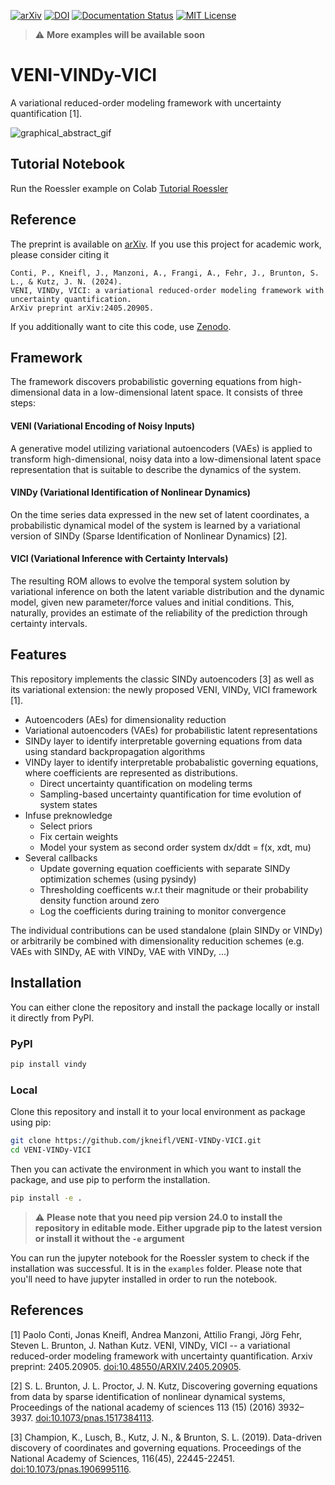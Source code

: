 <!-- PROJECT SHIELDS -->
[![arXiv][arxiv-shield]][arxiv-url]
[![DOI][doi-shield]][doi-url]
[![Documentation Status][docs-shield]][docs-url]
[![MIT License][license-shield]][license-url]


> :warning: **More examples will be available soon**

# VENI-VINDy-VICI
A variational reduced-order modeling framework with uncertainty quantification [1].

![graphical_abstract_gif](https://github.com/jkneifl/VENI-VINDy-VICI/assets/51111500/15ee2081-65e1-4e96-b182-91b52ff7271c)

## Tutorial Notebook 
Run the Roessler example on Colab 
[Tutorial Roessler](https://colab.research.google.com/drive/1Tvk93iU5kh7i7ffkOwfMUPwxT1rhhoW0)

## Reference
The preprint is available on [arXiv](https://arxiv.org/abs/2405.20905).
If you use this project for academic work, please consider citing it

>
    Conti, P., Kneifl, J., Manzoni, A., Frangi, A., Fehr, J., Brunton, S. L., & Kutz, J. N. (2024).
    VENI, VINDy, VICI: a variational reduced-order modeling framework with uncertainty quantification.
    ArXiv preprint arXiv:2405.20905.  

If you additionally want to cite this code, use [Zenodo](https://zenodo.org/doi/10.5281/zenodo.13120248).

## Framework
The framework discovers probabilistic governing equations from high-dimensional data in a low-dimensional latent space. It consists of three steps:

#### VENI (Variational Encoding of Noisy Inputs)
A generative model utilizing variational autoencoders (VAEs) is applied to transform high-dimensional, noisy data into a low-dimensional latent space representation that is suitable to describe the dynamics of the system.

#### VINDy (Variational Identification of Nonlinear Dynamics)
On the time series data expressed in the new set of latent coordinates, a probabilistic dynamical model of the system is learned by a variational version of SINDy (Sparse Identification of Nonlinear Dynamics) [2].

#### VICI (Variational Inference with Certainty Intervals) 
The resulting ROM allows to evolve the temporal system solution by variational inference on both the latent variable distribution and the dynamic model, given new parameter/force values and initial conditions. This, naturally, provides an estimate of the reliability of the prediction through certainty intervals.

## Features
This repository implements the classic SINDy autoencoders [3] as well as its variational extension: the newly proposed VENI, VINDy, VICI framework [1].
* Autoencoders (AEs) for dimensionality reduction
* Variational autoencoders (VAEs) for probabilistic latent representations
* SINDy layer to identify interpretable governing equations from data using standard backpropagation algorithms
* VINDy layer to identify interpretable probabalistic governing equations, where coefficients are represented as distributions.
  * Direct uncertainty quantification on modeling terms
  * Sampling-based uncertainty quantification for time evolution of system states
* Infuse preknowledge
  * Select priors
  * Fix certain weights
  * Model your system as second order system dx/ddt = f(x, xdt, mu)
* Several callbacks
  * Update governing equation coefficients with separate SINDy optimization schemes (using pysindy)
  * Thresholding coefficents w.r.t their magnitude or their probability density function around zero
  * Log the coefficients during training to monitor convergence

The individual contributions can be used standalone (plain SINDy or VINDy) or arbitrarily be combined with dimensionality reducition schemes (e.g. VAEs with SINDy, AE with VINDy, VAE with VINDy, ...)

## Installation

You can either clone the repository and install the package locally or install it directly from PyPI.

### PyPI

```bash
pip install vindy
```

### Local
Clone this repository and install it to your local environment as package using pip:

```bash
git clone https://github.com/jkneifl/VENI-VINDy-VICI.git
cd VENI-VINDy-VICI
```
Then you can activate the environment in which you want to install the package, and use pip to perform the installation.
```bash
pip install -e .
```

> :warning: **Please note that you need pip version 24.0 to install the repository in editable mode. Either upgrade pip to the latest version or install it without the ```-e``` argument**

You can run the jupyter notebook for the Roessler system to check if the installation was successful. 
It is in the `examples` folder. Please note that you'll need to have jupyter installed in order to run the notebook.



## References

[1] Paolo Conti, Jonas Kneifl, Andrea Manzoni, Attilio Frangi, Jörg Fehr, Steven L. Brunton, J. Nathan Kutz. VENI, VINDy, VICI -- a variational reduced-order modeling framework with uncertainty quantification. Arxiv preprint: 2405.20905. [doi:10.48550/ARXIV.2405.20905](https://doi.org/10.48550/ARXIV.2405.20905).

[2] S. L. Brunton, J. L. Proctor, J. N. Kutz, Discovering governing equations from data by sparse identification of nonlinear dynamical systems, Proceedings of the national academy of sciences 113 (15) (2016) 3932–3937. [doi:10.1073/pnas.1517384113](https://doi.org/10.1073/pnas.1517384113).

[3] Champion, K., Lusch, B., Kutz, J. N., & Brunton, S. L. (2019). Data-driven discovery of coordinates and governing equations. Proceedings of the National Academy of Sciences, 116(45), 22445-22451. [doi:10.1073/pnas.1906995116](https://doi.org/10.1073/pnas.1906995116). 

[license-shield]: https://img.shields.io/github/license/jkneifl/VENI-VINDy-VICI.svg
[license-url]: https://github.com/jkneifl/VENI-VINDy-VICI/blob/main/LICENSE
[doi-shield]: https://zenodo.org/badge/DOI/10.5281/zenodo.13120249.svg
[doi-url]: https://doi.org/10.5281/zenodo.13120249
[arxiv-shield]: https://img.shields.io/badge/arXiv-2405.20905-b31b1b.svg
[arxiv-url]: https://doi.org/10.48550/arXiv.2405.20905
[docs-url]: https://jkneifl.github.io/VENI-VINDy-VICI/
[docs-shield]: https://img.shields.io/badge/docs-online-blue.svg

